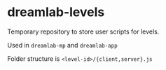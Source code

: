 # dreamlab-levels

Temporary repository to store user scripts for levels.

Used in `dreamlab-mp` and `dreamlab-app`

Folder structure is `<level-id>/{client,server}.js`
